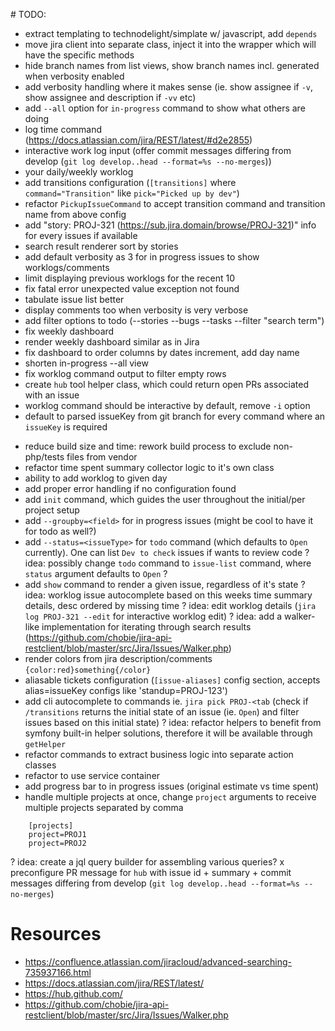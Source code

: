 # TODO:

+ extract templating to technodelight/simplate w/ javascript, add `depends`
+ move jira client into separate class, inject it into the wrapper which will have the specific methods
+ hide branch names from list views, show branch names incl. generated when verbosity enabled
+ add verbosity handling where it makes sense (ie. show assignee if `-v`, show assignee and description if `-vv` etc)
+ add `--all` option for `in-progress` command to show what others are doing
+ log time command (https://docs.atlassian.com/jira/REST/latest/#d2e2855)
+ interactive work log input (offer commit messages differing from develop (`git log develop..head --format=%s --no-merges`))
+ your daily/weekly worklog
+ add transitions configuration (`[transitions]` where `command="Transition"` like `pick="Picked up by dev"`)
+ refactor `PickupIssueCommand` to accept transition command and transition name from above config
+ add "story: PROJ-321 (https://sub.jira.domain/browse/PROJ-321)" info for every issues if available
+ search result renderer sort by stories
+ add default verbosity as 3 for in progress issues to show worklogs/comments
+ limit displaying previous worklogs for the recent 10
+ fix fatal error unexpected value exception not found
+ tabulate issue list better
+ display comments too when verbosity is very verbose
+ add filter options to todo (--stories --bugs --tasks --filter "search term")
+ fix weekly dashboard
+ render weekly dashboard similar as in Jira
+ fix dashboard to order columns by dates increment, add day name
+ shorten in-progress --all view
+ fix worklog command output to filter empty rows
+ create `hub` tool helper class, which could return open PRs associated with an issue
+ worklog command should be interactive by default, remove `-i` option
+ default to parsed issueKey from git branch for every command where an `issueKey` is required
- reduce build size and time: rework build process to exclude non-php/tests files from vendor
- refactor time spent summary collector logic to it's own class
- ability to add worklog to given day
- add proper error handling if no configuration found
- add `init` command, which guides the user throughout the initial/per project setup
- add `--groupby=<field>` for in progress issues (might be cool to have it for todo as well?)
- add `--status=<issueType>` for `todo` command (which defaults to `Open` currently). One can list `Dev to check` issues if wants to review code
? idea: possibly change `todo` command to `issue-list` command, where `status` argument defaults to `Open` ?
- add `show` command to render a given issue, regardless of it's state
? idea: worklog issue autocomplete based on this weeks time summary details, desc ordered by missing time
? idea: edit worklog details (`jira log PROJ-321 --edit` for interactive worklog edit)
? idea: add a walker-like implementation for iterating through search results (https://github.com/chobie/jira-api-restclient/blob/master/src/Jira/Issues/Walker.php)
- render colors from jira description/comments `{color:red}something{/color}`
- aliasable tickets configuration (`[issue-aliases]` config section, accepts alias=issueKey configs like 'standup=PROJ-123')
- add cli autocomplete to commands ie. `jira pick PROJ-<tab` (check if `/transitions` returns the initial state of an issue (ie. `Open`) and filter issues based on this initial state)
? idea: refactor helpers to benefit from symfony built-in helper solutions, therefore it will be available through `getHelper`
- refactor commands to extract business logic into separate action classes
- refactor to use service container
- add progress bar to in progress issues (original estimate vs time spent)
- handle multiple projects at once, change `project` arguments to receive multiple projects separated by comma

```
    [projects]
    project=PROJ1
    project=PROJ2
```

? idea: create a jql query builder for assembling various queries?
x preconfigure PR message for `hub` with issue id + summary + commit messages differing from develop (`git log develop..head --format=%s --no-merges`)

# Resources
- https://confluence.atlassian.com/jiracloud/advanced-searching-735937166.html
- https://docs.atlassian.com/jira/REST/latest/
- https://hub.github.com/
- https://github.com/chobie/jira-api-restclient/blob/master/src/Jira/Issues/Walker.php
